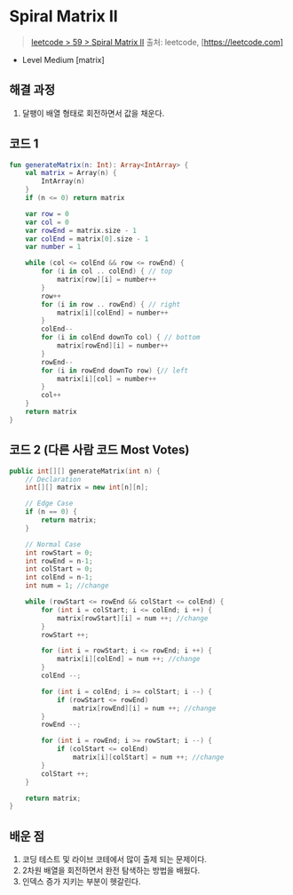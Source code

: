 # Spiral Matrix II

> [leetcode > 59 > Spiral Matrix II](https://leetcode.com/problems/spiral-matrix-ii)
> 출처: leetcode, [https://leetcode.com]

- Level Medium [matrix]

## 해결 과정

1. 달팽이 배열 형태로 회전하면서 값을 채운다.


## 코드 1

```kotlin
fun generateMatrix(n: Int): Array<IntArray> {
    val matrix = Array(n) {
        IntArray(n)
    }
    if (n <= 0) return matrix

    var row = 0
    var col = 0
    var rowEnd = matrix.size - 1
    var colEnd = matrix[0].size - 1
    var number = 1

    while (col <= colEnd && row <= rowEnd) {
        for (i in col .. colEnd) { // top
            matrix[row][i] = number++
        }
        row++
        for (i in row .. rowEnd) { // right
            matrix[i][colEnd] = number++
        }
        colEnd--
        for (i in colEnd downTo col) { // bottom
            matrix[rowEnd][i] = number++
        }
        rowEnd--
        for (i in rowEnd downTo row) {// left
            matrix[i][col] = number++
        }
        col++
    }
    return matrix
}
```

## 코드 2 (다른 사람 코드 Most Votes)

```c++
public int[][] generateMatrix(int n) {
    // Declaration
    int[][] matrix = new int[n][n];

    // Edge Case
    if (n == 0) {
        return matrix;
    }

    // Normal Case
    int rowStart = 0;
    int rowEnd = n-1;
    int colStart = 0;
    int colEnd = n-1;
    int num = 1; //change

    while (rowStart <= rowEnd && colStart <= colEnd) {
        for (int i = colStart; i <= colEnd; i ++) {
            matrix[rowStart][i] = num ++; //change
        }
        rowStart ++;

        for (int i = rowStart; i <= rowEnd; i ++) {
            matrix[i][colEnd] = num ++; //change
        }
        colEnd --;

        for (int i = colEnd; i >= colStart; i --) {
            if (rowStart <= rowEnd)
                matrix[rowEnd][i] = num ++; //change
        }
        rowEnd --;

        for (int i = rowEnd; i >= rowStart; i --) {
            if (colStart <= colEnd)
                matrix[i][colStart] = num ++; //change
        }
        colStart ++;
    }

    return matrix;
}

```

## 배운 점
1. 코딩 테스트 및 라이브 코테에서 많이 출제 되는 문제이다.
2. 2차원 배열을 회전하면서 완전 탐색하는 방법을 배웠다.
3. 인덱스 증가 지키는 부분이 헷갈린다.


